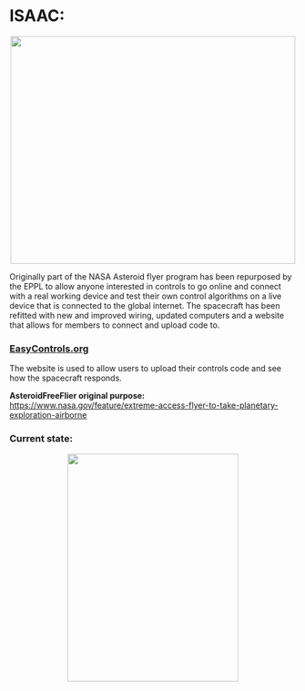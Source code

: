 # ISAAC:

<p align="center"> 
  <kbd>
    <img width="500px" height="400px" src="https://github.com/danielwilczak101/EasyControls/blob/media/images/isaac_072922.gif">
  </kbd>
</p>

Originally part of the NASA Asteroid flyer program has been repurposed by the EPPL to allow anyone interested in controls to go online and connect with a real working device and test their own control algorithms on a live device that is connected to the global internet. The spacecraft has been refitted with new and improved wiring, updated computers and a website that allows for members to connect and upload code to.

### [EasyControls.org](http://easycontrols.org)
The website is used to allow users to upload their controls code and see how the spacecraft responds.


**AsteroidFreeFlier original purpose:**  
https://www.nasa.gov/feature/extreme-access-flyer-to-take-planetary-exploration-airborne

### Current state:
<p align="center">
  <img width="300px" height="400px" src="">
</p>
